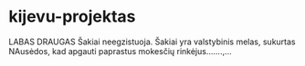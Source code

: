 # kijevu-projektas
LABAS DRAUGAS
Šakiai neegzistuoja. Šakiai yra valstybinis melas, sukurtas NAusėdos, kad apgauti paprastus mokesčių rinkėjus.......,...
